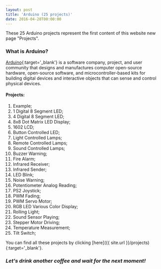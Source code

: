 ```yaml
---
layout: post
title: 'Arduino (25 projects)'
date: 2016-04-28T00:00:00
---
```


These 25 Arduino projects represent the first content of this website new page "Projects".

### What is Arduino?

[Arduino](https://www.arduino.cc/){:target='_blank'} is a software company, project, and user community that designs and manufactures computer open-source hardware, open-source software, and microcontroller-based kits for building digital devices and interactive objects that can sense and control physical devices.

#### Projects:

1. Example;
2. 1 Digital 8 Segment LED;
3. 4 Digital 8 Segment LED;
4. 8x8 Dot Matrix LED Display;
5. 1602 LCD;
6. Button Controlled LED;
7. Light Controlled Lamps;
8. Remote Controlled Lamps;
9. Sound Controlled Lamps;
10. Buzzer Warning;
11. Fire Alarm;
12. Infrared Receiver;
13. Infrared Sender;
14. LED Blink;
15. Noise Warning;
16. Potentiometer Analog Reading;
17. PS2 Joystick;
18. PWM Fading;
19. PWM Servo Motor;
20. RGB LED Various Color Display;
21. Rolling Light;
22. Sound Sensor Playing;
23. Stepper Motor Driving;
24. Temperature Measurement;
25. Tilt Switch;

You can find all these projects by clicking [here]({{ site.url }}/projects){:target='_blank'}.

### *Let's drink another coffee and wait for the next moment!*